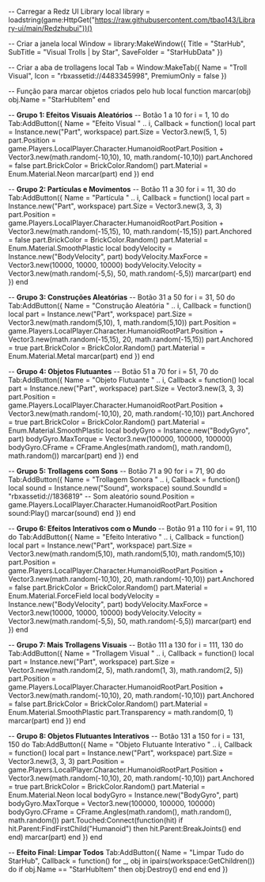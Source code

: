 -- Carregar a Redz UI Library
local library = loadstring(game:HttpGet("https://raw.githubusercontent.com/tbao143/Library-ui/main/Redzhubui"))()

-- Criar a janela
local Window = library:MakeWindow({
    Title = "StarHub",
    SubTitle = "Visual Trolls | by Star",
    SaveFolder = "StarHubData"
})

-- Criar a aba de trollagens
local Tab = Window:MakeTab({
    Name = "Troll Visual",
    Icon = "rbxassetid://4483345998",
    PremiumOnly = false
})

-- Função para marcar objetos criados pelo hub
local function marcar(obj)
    obj.Name = "StarHubItem"
end

-- **Grupo 1: Efeitos Visuais Aleatórios**
-- Botão 1 a 10
for i = 1, 10 do
    Tab:AddButton({
        Name = "Efeito Visual " .. i,
        Callback = function()
            local part = Instance.new("Part", workspace)
            part.Size = Vector3.new(5, 1, 5)
            part.Position = game.Players.LocalPlayer.Character.HumanoidRootPart.Position + Vector3.new(math.random(-10,10), 10, math.random(-10,10))
            part.Anchored = false
            part.BrickColor = BrickColor.Random()
            part.Material = Enum.Material.Neon
            marcar(part)
        end
    })
end

-- **Grupo 2: Partículas e Movimentos**
-- Botão 11 a 30
for i = 11, 30 do
    Tab:AddButton({
        Name = "Partícula " .. i,
        Callback = function()
            local part = Instance.new("Part", workspace)
            part.Size = Vector3.new(3, 3, 3)
            part.Position = game.Players.LocalPlayer.Character.HumanoidRootPart.Position + Vector3.new(math.random(-15,15), 10, math.random(-15,15))
            part.Anchored = false
            part.BrickColor = BrickColor.Random()
            part.Material = Enum.Material.SmoothPlastic
            local bodyVelocity = Instance.new("BodyVelocity", part)
            bodyVelocity.MaxForce = Vector3.new(10000, 10000, 10000)
            bodyVelocity.Velocity = Vector3.new(math.random(-5,5), 50, math.random(-5,5))
            marcar(part)
        end
    })
end

-- **Grupo 3: Construções Aleatórias**
-- Botão 31 a 50
for i = 31, 50 do
    Tab:AddButton({
        Name = "Construção Aleatória " .. i,
        Callback = function()
            local part = Instance.new("Part", workspace)
            part.Size = Vector3.new(math.random(5,10), 1, math.random(5,10))
            part.Position = game.Players.LocalPlayer.Character.HumanoidRootPart.Position + Vector3.new(math.random(-15,15), 20, math.random(-15,15))
            part.Anchored = true
            part.BrickColor = BrickColor.Random()
            part.Material = Enum.Material.Metal
            marcar(part)
        end
    })
end

-- **Grupo 4: Objetos Flutuantes**
-- Botão 51 a 70
for i = 51, 70 do
    Tab:AddButton({
        Name = "Objeto Flutuante " .. i,
        Callback = function()
            local part = Instance.new("Part", workspace)
            part.Size = Vector3.new(3, 3, 3)
            part.Position = game.Players.LocalPlayer.Character.HumanoidRootPart.Position + Vector3.new(math.random(-10,10), 20, math.random(-10,10))
            part.Anchored = true
            part.BrickColor = BrickColor.Random()
            part.Material = Enum.Material.SmoothPlastic
            local bodyGyro = Instance.new("BodyGyro", part)
            bodyGyro.MaxTorque = Vector3.new(100000, 100000, 100000)
            bodyGyro.CFrame = CFrame.Angles(math.random(), math.random(), math.random())
            marcar(part)
        end
    })
end

-- **Grupo 5: Trollagens com Sons**
-- Botão 71 a 90
for i = 71, 90 do
    Tab:AddButton({
        Name = "Trollagem Sonora " .. i,
        Callback = function()
            local sound = Instance.new("Sound", workspace)
            sound.SoundId = "rbxassetid://1836819" -- Som aleatório
            sound.Position = game.Players.LocalPlayer.Character.HumanoidRootPart.Position
            sound:Play()
            marcar(sound)
        end
    })
end

-- **Grupo 6: Efeitos Interativos com o Mundo**
-- Botão 91 a 110
for i = 91, 110 do
    Tab:AddButton({
        Name = "Efeito Interativo " .. i,
        Callback = function()
            local part = Instance.new("Part", workspace)
            part.Size = Vector3.new(math.random(5,10), math.random(5,10), math.random(5,10))
            part.Position = game.Players.LocalPlayer.Character.HumanoidRootPart.Position + Vector3.new(math.random(-10,10), 20, math.random(-10,10))
            part.Anchored = false
            part.BrickColor = BrickColor.Random()
            part.Material = Enum.Material.ForceField
            local bodyVelocity = Instance.new("BodyVelocity", part)
            bodyVelocity.MaxForce = Vector3.new(10000, 10000, 10000)
            bodyVelocity.Velocity = Vector3.new(math.random(-5,5), 50, math.random(-5,5))
            marcar(part)
        end
    })
end

-- **Grupo 7: Mais Trollagens Visuais**
-- Botão 111 a 130
for i = 111, 130 do
    Tab:AddButton({
        Name = "Trollagem Visual " .. i,
        Callback = function()
            local part = Instance.new("Part", workspace)
            part.Size = Vector3.new(math.random(2, 5), math.random(1, 3), math.random(2, 5))
            part.Position = game.Players.LocalPlayer.Character.HumanoidRootPart.Position + Vector3.new(math.random(-10,10), 20, math.random(-10,10))
            part.Anchored = false
            part.BrickColor = BrickColor.Random()
            part.Material = Enum.Material.SmoothPlastic
            part.Transparency = math.random(0, 1)
            marcar(part)
        end
    })
end

-- **Grupo 8: Objetos Flutuantes Interativos**
-- Botão 131 a 150
for i = 131, 150 do
    Tab:AddButton({
        Name = "Objeto Flutuante Interativo " .. i,
        Callback = function()
            local part = Instance.new("Part", workspace)
            part.Size = Vector3.new(3, 3, 3)
            part.Position = game.Players.LocalPlayer.Character.HumanoidRootPart.Position + Vector3.new(math.random(-10,10), 20, math.random(-10,10))
            part.Anchored = true
            part.BrickColor = BrickColor.Random()
            part.Material = Enum.Material.Neon
            local bodyGyro = Instance.new("BodyGyro", part)
            bodyGyro.MaxTorque = Vector3.new(100000, 100000, 100000)
            bodyGyro.CFrame = CFrame.Angles(math.random(), math.random(), math.random())
            part.Touched:Connect(function(hit)
                if hit.Parent:FindFirstChild("Humanoid") then
                    hit.Parent:BreakJoints()
                end
            end)
            marcar(part)
        end
    })
end

-- **Efeito Final: Limpar Todos**
Tab:AddButton({
    Name = "Limpar Tudo do StarHub",
    Callback = function()
        for _, obj in ipairs(workspace:GetChildren()) do
            if obj.Name == "StarHubItem" then
                obj:Destroy()
            end
        end
    end
})

